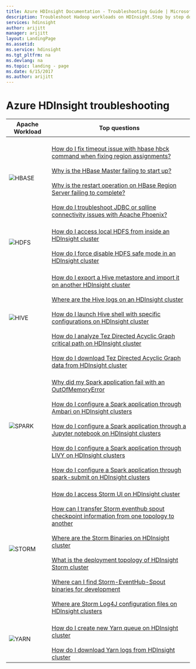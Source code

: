 ```yaml
---
title: Azure HDInsight Documentation - Troubleshooting Guide | Microsoft Docs
description: Troubleshoot Hadoop workloads on HDInsight.Step by step documentation shows you how to solve common problems with Hive, Spark, HBase, Storm, Kafka on HDInsight.
services: hdinsight
author: arijitt
manager: arijitt
layout: LandingPage
ms.assetid:
ms.service: hdinsight
ms.tgt_pltfrm: na
ms.devlang: na
ms.topic: landing - page
ms.date: 6/15/2017
ms.author: arijitt
---
```



# Azure HDInsight troubleshooting

| Apache Workload | Top questions |
|---|---|
|![HBASE](./media/hdinsight-troubleshoot-guide/HBASE.png)|<br>[How do I fix timeout issue with hbase hbck command when fixing region assignments?](hdinsight-troubleshoot-hbase.md#how-do-i-fix-timeout-issue-with-hbase-hbck-command-when-fixing-region-assignments)<br><br>[Why is the HBase Master failing to start up?](hdinsight-troubleshoot-hbase.md#why-is-the-hbase-master-failing-to-start-up)<br><br>[Why is the restart operation on HBase Region Server failing to complete?](hdinsight-troubleshoot-hbase.md#why-is-the-restart-operation-on-hbase-region-server-failing-to-complete)<br><br>[How do I troubleshoot JDBC or sqlline connectivity issues with Apache Phoenix?](hdinsight-troubleshoot-hbase.md#how-do-i-troubleshoot-jdbc-or-sqlline-connectivity-issues-with-apache-phoenix)|
|![HDFS](./media/hdinsight-troubleshoot-guide/HDFS.png)|<br>[How do I access local HDFS from inside an HDInsight cluster](hdinsight-troubleshoot-hdfs.md#how-do-i-access-local-hdfs-from-inside-an-hdinsight-cluster)<br><br>[How do I force disable HDFS safe mode in an HDInsight cluster](hdinsight-troubleshoot-hdfs.md#how-do-i-force-disable-hdfs-safe-mode-in-an-hdinsight-cluster)|
|![HIVE](./media/hdinsight-troubleshoot-guide/HIVE.png)|<br>[How do I export a Hive metastore and import it on another HDInsight cluster](hdinsight-troubleshoot-hive.md#how-do-i-export-a-hive-metastore-and-import-it-on-another-hdinsight-cluster)<br><br>[Where are the Hive logs on an HDInsight cluster](hdinsight-troubleshoot-hive.md#where-are-the-hive-logs-on-an-hdinsight-cluster)<br><br>[How do I launch Hive shell with specific configurations on HDInsight cluster](hdinsight-troubleshoot-hive.md#how-do-i-launch-hive-shell-with-specific-configurations-on-hdinsight-cluster)<br><br>[How do I analyze Tez Directed Acyclic Graph critical path on HDInsight cluster](hdinsight-troubleshoot-hive.md#how-do-i-analyze-tez-directed-acyclic-graph-critical-path-on-hdinsight-cluster)<br><br>[How do I download Tez Directed Acyclic Graph data from HDInsight cluster](hdinsight-troubleshoot-hive.md#how-do-i-download-tez-directed-acyclic-graph-data-from-hdinsight-cluster)|
|![SPARK](./media/hdinsight-troubleshoot-guide/SPARK.png)|<br>[Why did my Spark application fail with an OutOfMemoryError](hdinsight-troubleshoot-spark.md#why-did-my-spark-application-fail-with-an-outofmemoryerror)<br><br>[How do I configure a Spark application through Ambari on HDInsight clusters](hdinsight-troubleshoot-spark.md#how-do-i-configure-a-spark-application-through-ambari-on-hdinsight-clusters)<br><br>[How do I configure a Spark application through a Jupyter notebook on HDInsight clusters](hdinsight-troubleshoot-spark.md#how-do-i-configure-a-spark-application-through-a-jupyter-notebook-on-hdinsight-clusters)<br><br>[How do I configure a Spark application through LIVY on HDInsight clusters](hdinsight-troubleshoot-spark.md#how-do-i-configure-a-spark-application-through-livy-on-hdinsight-clusters)<br><br>[How do I configure a Spark application through spark-submit on HDInsight clusters](hdinsight-troubleshoot-spark.md#how-do-i-configure-a-spark-application-through-spark-submit-on-hdinsight-clusters)|
|![STORM](./media/hdinsight-troubleshoot-guide/STORM.png)|<br>[How do I access Storm UI on HDInsight cluster](hdinsight-troubleshoot-storm.md#how-do-i-access-storm-ui-on-hdinsight-cluster)<br><br>[How can I transfer Storm eventhub spout checkpoint information from one topology to another](hdinsight-troubleshoot-storm.md#how-can-i-transfer-storm-eventhub-spout-checkpoint-information-from-one-topology-to-another)<br><br>[Where are the Storm Binaries on HDInsight cluster](hdinsight-troubleshoot-storm.md#where-are-the-storm-binaries-on-hdinsight-cluster)<br><br>[What is the deployment topology of HDInsight Storm cluster](hdinsight-troubleshoot-storm.md#what-is-the-deployment-topology-of-hdinsight-storm-cluster)<br><br>[Where can I find Storm-EventHub-Spout binaries for development](hdinsight-troubleshoot-storm.md#where-can-i-find-storm-eventhub-spout-binaries-for-development)<br><br>[Where are Storm Log4J configuration files on HDInsight clusters](hdinsight-troubleshoot-storm.md#where-are-storm-log4j-configuration-files-on-hdinsight-clusters)|
|![YARN](./media/hdinsight-troubleshoot-guide/YARN.png)|<br>[How do I create new Yarn queue on HDInsight cluster](hdinsight-troubleshoot-yarn.md#how-do-i-create-new-yarn-queue-on-hdinsight-cluster)<br><br>[How do I download Yarn logs from HDInsight cluster](hdinsight-troubleshoot-yarn.md#how-do-i-download-yarn-logs-from-hdinsight-cluster)|

